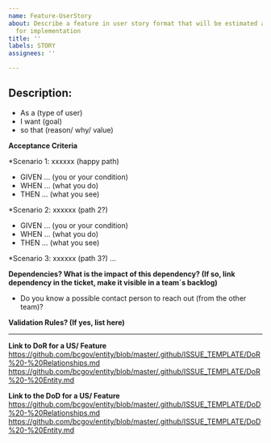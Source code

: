 ```yaml
---
name: Feature-UserStory
about: Describe a feature in user story format that will be estimated and considered
  for implementation
title: ''
labels: STORY
assignees: ''

---
```


## Description:	
* As a (type of user)
* I want (goal) 
* so that (reason/ why/ value) 

**Acceptance Criteria**	

*Scenario 1: xxxxxx (happy path)
* GIVEN ... (you or your condition)
* WHEN ... (what you do) 
* THEN ... (what you see) 

*Scenario 2: xxxxxx (path 2?)
* GIVEN ... (you or your condition)
* WHEN ... (what you do) 
* THEN ... (what you see) 

*Scenario 3: xxxxxx (path 3?)
...

**Dependencies? What is the impact of this dependency? (If so, link dependency in the ticket, make it visible in a team´s backlog)**
* Do you know a possible contact person to reach out (from the other team)?

**Validation Rules? (If yes, list here)**	

----

**Link to DoR for a US/ Feature**
https://github.com/bcgov/entity/blob/master/.github/ISSUE_TEMPLATE/DoR%20-%20Relationships.md
https://github.com/bcgov/entity/blob/master/.github/ISSUE_TEMPLATE/DoR%20-%20Entity.md

**Link to the DoD for a US/ Feature**
https://github.com/bcgov/entity/blob/master/.github/ISSUE_TEMPLATE/DoD%20-%20Relationships.md
https://github.com/bcgov/entity/blob/master/.github/ISSUE_TEMPLATE/DoD%20-%20Entity.md
